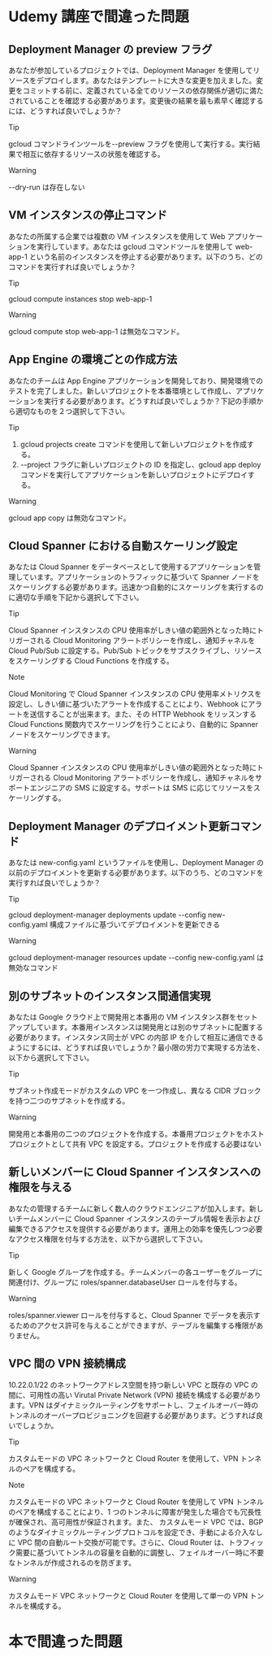 # Udemy 講座で間違った問題

## Deployment Manager の preview フラグ

あなたが参加しているプロジェクトでは、Deployment Manager を使用してリソースをデプロイします。あなたはテンプレートに大きな変更を加えました。変更をコミットする前に、定義されている全てのリソースの依存関係が適切に満たされていることを確認する必要があります。変更後の結果を最も素早く確認するには、どうすれば良いでしょうか？

> [!TIP]
> gcloud コマンドラインツールを--preview フラグを使用して実行する。実行結果で相互に依存するリソースの状態を確認する。

> [!WARNING]
> --dry-run は存在しない

## VM インスタンスの停止コマンド

あなたの所属する企業では複数の VM インスタンスを使用して Web アプリケーションを実行しています。あなたは gcloud コマンドツールを使用して web-app-1 という名前のインスタンスを停止する必要があります。以下のうち、どのコマンドを実行すれば良いでしょうか？

> [!TIP]
> gcloud compute instances stop web-app-1

> [!WARNING]
> gcloud compute stop web-app-1 は無効なコマンド。

## App Engine の環境ごとの作成方法

あなたのチームは App Engine アプリケーションを開発しており、開発環境でのテストを完了しました。新しいプロジェクトを本番環境として作成し、アプリケーションを実行する必要があります。どうすれば良いでしょうか？下記の手順から適切なものを２つ選択して下さい。

> [!TIP]
>
> 1. gcloud projects create コマンドを使用して新しいプロジェクトを作成する。
> 2. --project フラグに新しいプロジェクトの ID を指定し、gcloud app deploy コマンドを実行してアプリケーションを新しいプロジェクトにデプロイする。

> [!WARNING]
> gcloud app copy は無効なコマンド。

## Cloud Spanner における自動スケーリング設定

あなたは Cloud Spanner をデータベースとして使用するアプリケーションを管理しています。アプリケーションのトラフィックに基づいて Spanner ノードをスケーリングする必要があります。迅速かつ自動的にスケーリングを実行するのに適切な手順を下記から選択して下さい。

> [!TIP]
> Cloud Spanner インスタンスの CPU 使用率がしきい値の範囲外となった時にトリガーされる Cloud Monitoring アラートポリシーを作成し、通知チャネルを Cloud Pub/Sub に設定する。Pub/Sub トピックをサブスクライブし、リソースをスケーリングする Cloud Functions を作成する。

> [!NOTE]
> Cloud Monitoring で Cloud Spanner インスタンスの CPU 使用率メトリクスを設定し、しきい値に基づいたアラートを作成することにより、Webhook にアラートを送信することが出来ます。また、その HTTP Webhook をリッスンする Cloud Functions 関数内でスケーリングを行うことにより、自動的に Spanner ノードをスケーリングできます。

> [!WARNING]
> Cloud Spanner インスタンスの CPU 使用率がしきい値の範囲外となった時にトリガーされる Cloud Monitoring アラートポリシーを作成し、通知チャネルをサポートエンジニアの SMS に設定する。サポートは SMS に応じてリソースをスケーリングする。

## Deployment Manager のデプロイメント更新コマンド

あなたは new-config.yaml というファイルを使用し、Deployment Manager の以前のデプロイメントを更新する必要があります。以下のうち、どのコマンドを実行すれば良いでしょうか？

> [!TIP]
> gcloud deployment-manager deployments update --config new-config.yaml
> 構成ファイルに基づいてデプロイメントを更新できる

> [!WARNING]
> gcloud deployment-manager resources update --config new-config.yaml は無効なコマンド

## 別のサブネットのインスタンス間通信実現

あなたは Google クラウド上で開発用と本番用の VM インスタンス群をセットアップしています。本番用インスタンスは開発用とは別のサブネットに配置する必要があります。インスタンス同士が VPC の内部 IP を介して相互に通信できるようにするには、どうすれば良いでしょうか？最小限の労力で実現する方法を、以下から選択して下さい。

> [!TIP]
> サブネット作成モードがカスタムの VPC を一つ作成し、異なる CIDR ブロックを持つ二つのサブネットを作成する。

> [!WARNING]
> 開発用と本番用の二つのプロジェクトを作成する。本番用プロジェクトをホストプロジェクトとして共有 VPC を設定する。プロジェクトを作成する必要はない

## 新しいメンバーに Cloud Spanner インスタンスへの権限を与える

あなたの管理するチームに新しく数人のクラウドエンジニアが加入します。新しいチームメンバーに Cloud Spanner インスタンスのテーブル情報を表示および編集できるアクセスを提供する必要があります。運用上の効率を優先しつつ必要なアクセス権限を付与する方法を、以下から選択して下さい。

> [!TIP]
> 新しく Google グループを作成する。チームメンバーの各ユーザーをグループに関連付け、グループに roles/spanner.databaseUser ロールを付与する。

> [!WARNING]
> roles/spanner.viewer ロールを付与すると、Cloud Spanner でデータを表示するためのアクセス許可を与えることができますが、テーブルを編集する権限がありません。

## VPC 間の VPN 接続構成

10.22.0.1/22 のネットワークアドレス空間を持つ新しい VPC と既存の VPC の間に、可用性の高い Virutal Private Network (VPN) 接続を構成する必要があります。VPN はダイナミックルーティングをサポートし、フェイルオーバー時のトンネルのオーバープロビジョニングを回避する必要があります。どうすれば良いでしょうか。

> [!TIP]
> カスタムモードの VPC ネットワークと Cloud Router を使用して、VPN トンネルのペアを構成する。

> [!NOTE]
> カスタムモードの VPC ネットワークと Cloud Router を使用して VPN トンネルのペアを構成することにより、1 つのトンネルに障害が発生した場合でも冗長性が確保され、高可用性が保証されます。また、 カスタムモード VPC では、BGP のようなダイナミックルーティングプロトコルを設定でき、手動による介入なしに VPC 間の自動ルート交換が可能です。さらに、Cloud Router は、トラフィック需要に基づいてトンネルの容量を自動的に調整し、フェイルオーバー時に不要なトンネルが作成されるのを防ぎます。

> [!WARNING]
> カスタムモード VPC ネットワークと Cloud Router を使用して単一の VPN トンネルを構成する。

# 本で間違った問題
